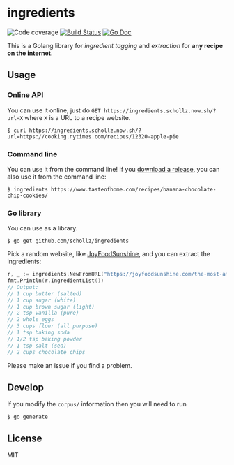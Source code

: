 # ingredients

<img src="https://img.shields.io/badge/coverage-75%25-brightgreen.svg?style=flat-square" alt="Code coverage">&nbsp;<a href="https://travis-ci.org/schollz/ingredients"><img src="https://img.shields.io/travis/schollz/ingredients.svg?style=flat-square" alt="Build Status"></a>&nbsp;<a href="https://godoc.org/github.com/schollz/ingredients"><img src="http://img.shields.io/badge/godoc-reference-5272B4.svg?style=flat-square" alt="Go Doc"></a> 

This is a Golang library for *ingredient tagging* and *extraction* for **any recipe on the internet**.


## Usage

### Online API

You can use it online, just do `GET https://ingredients.schollz.now.sh/?url=X` where `X` is a URL to a recipe website.

```
$ curl https://ingredients.schollz.now.sh/?url=https://cooking.nytimes.com/recipes/12320-apple-pie
```

### Command line

You can use it from the command line! If you [download a release](https://github.com/schollz/ingredients/releases/latest), you can also use it from the command line:

```
$ ingredients https://www.tasteofhome.com/recipes/banana-chocolate-chip-cookies/
```

### Go library


You can use as a library.

```
$ go get github.com/schollz/ingredients
```

Pick a random website, like [JoyFoodSunshine](https://joyfoodsunshine.com/the-most-amazing-chocolate-chip-cookies/), and you can extract the ingredients:

```go
r, _ := ingredients.NewFromURL("https://joyfoodsunshine.com/the-most-amazing-chocolate-chip-cookies/")
fmt.Println(r.IngredientList())
// Output:
// 1 cup butter (salted)
// 1 cup sugar (white)
// 1 cup brown sugar (light)
// 2 tsp vanilla (pure)
// 2 whole eggs
// 3 cups flour (all purpose)
// 1 tsp baking soda
// 1/2 tsp baking powder
// 1 tsp salt (sea)
// 2 cups chocolate chips
```

Please make an issue if you find a problem.

## Develop

If you modify the `corpus/` information then you will need to run 

```
$ go generate
```

## License

MIT
